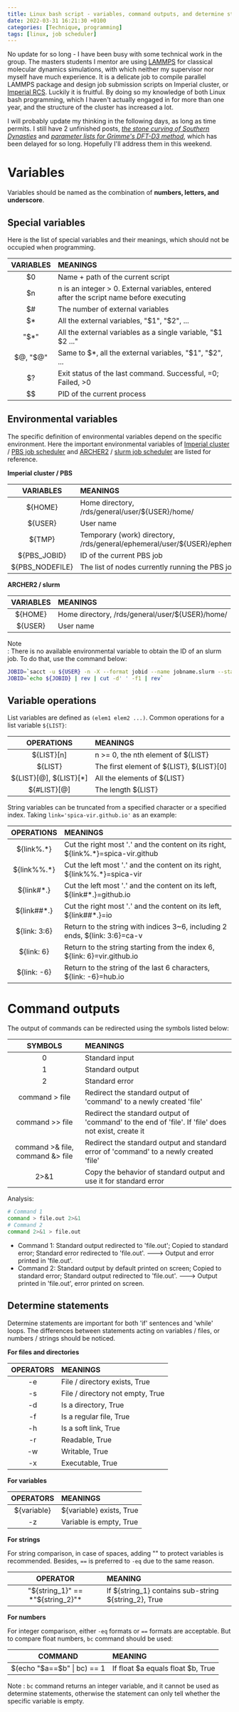 ```yaml
---
title: Linux bash script - variables, command outputs, and determine statements
date: 2022-03-31 16:21:30 +0100
categories: [Technique, programming]
tags: [linux, job scheduler]
---
```


No update for so long - I have been busy with some technical work in the group. The masters students I mentor are using [LAMMPS](https://www.lammps.org/) for classical molecular dynamics simulations, with which neither my supervisor nor myself have much experience. It is a delicate job to compile parallel LAMMPS package and design job submission scripts on Imperial cluster, or [Imperial RCS](https://www.imperial.ac.uk/admin-services/ict/self-service/research-support/rcs/). Luckily it is fruitful. By doing so my knowledge of both Linux bash programming, which I haven't actually engaged in for more than one year, and the structure of the cluster has increased a lot. 

I will probably update my thinking in the following days, as long as time permits. I still have 2 unfinished posts, *[the stone curving of Southern Dynasties](https://spica-vir.github.io/posts/%E5%8D%97%E4%BA%AC%E4%B8%B9%E9%98%B3%E5%8D%97%E6%9C%9D%E7%9F%B3%E5%88%BB%E5%88%97%E8%A1%A8%E4%B8%8E%E5%9D%90%E6%A0%87/)* and *[parameter lists for Grimme's DFT-D3 method](https://spica-vir.github.io/posts/Parameter-list-for-Grimme's-DFT-D3-and-gCP-method/)*, which has been delayed for so long. Hopefully I'll address them in this weekend. 

# Variables
Variables should be named as the combination of **numbers, letters, and underscore**. 

## Special variables
Here is the list of special variables and their meanings, which should not be occupied when programming. 

| VARIABLES  | MEANINGS                                                                                |
|:----------:|:----------------------------------------------------------------------------------------|
| $0         | Name + path of the current script                                                       |
| $n         | n is an integer > 0. External variables, entered after the script name before executing |
| $#         | The number of external variables                                                        |
| $*         | All the external variables, "$1", "$2", ...                                             |
| "$*"       | All the external variables as a single variable, "$1 $2 ..."                            |
| \$@, "$@"  | Same to $*, all the external variables, "$1", "$2", ...                                 |
| $?         | Exit status of the last command. Successful, =0; Failed, >0                             |
| $$         | PID of the current process                                                              |

## Environmental variables
The specific definition of environmental variables depend on the specific environment. Here the important environmental variables of [Imperial cluster](https://www.imperial.ac.uk/admin-services/ict/self-service/research-support/rcs/) / [PBS job scheduler](https://www.openpbs.org/) and [ARCHER2](https://www.archer2.ac.uk/) / [slurm job scheduler](https://slurm.schedmd.com/overview.html) are listed for reference. 

**Imperial cluster / PBS**

| VARIABLES       | MEANINGS                                                                  |
|:---------------:|:--------------------------------------------------------------------------|
| \${HOME}        | Home directory, /rds/general/user/${USER}/home/                           |
| ${USER}         | User name                                                                 |
| \${TMP}         | Temporary (work) directory, /rds/general/ephemeral/user/${USER}/ephemeral |
| ${PBS_JOBID}    | ID of the current PBS job                                                 |
| ${PBS_NODEFILE} | The list of nodes currently running the PBS job                           |

**ARCHER2 / slurm**

| VARIABLES       | MEANINGS                                                                  |
|:---------------:|:--------------------------------------------------------------------------|
| \${HOME}        | Home directory, /rds/general/user/${USER}/home/                           |
| ${USER}         | User name                                                                 |

Note  
: There is no available environmental variable to obtain the ID of an slurm job. To do that, use the command below:  
``` bash
JOBID=`sacct -u ${USER} -n -X --format jobid --name jobname.slurm --state r`
JOBID=`echo ${JOBID} | rev | cut -d' ' -f1 | rev`
```

## Variable operations
List variables are defined as `(elem1 elem2 ...)`. Common operations for a list variable `${LIST}`: 

| OPERATIONS                 | MEANINGS                                   |
|:--------------------------:|:-------------------------------------------|
| ${LIST}\[n\]               | n >= 0, the nth element of ${LIST}         |
| ${LIST}                    | The first element of ${LIST}, ${LIST}\[0\] |
| ${LIST}\[@\], ${LIST}\[*\] | All the elements of ${LIST}                |
| ${#LIST}\[@\]              | The length ${LIST}                         |

String variables can be truncated from a specified character or a specified index. Taking `link='spica-vir.github.io'` as an example: 

| OPERATIONS   | MEANINGS                                                                          |
|:------------:|:----------------------------------------------------------------------------------|
| ${link%.\*}  | Cut the right most '.' and the content on its right, ${link%.\*}=spica-vir.github |
| ${link%%.\*} | Cut the left most '.' and the content on its right, ${link%%.\*}=spica-vir        |
| ${link#\*.}  | Cut the left most '.' and the content on its left, ${link#\*.}=github.io          |
| ${link##\*.} | Cut the right most '.' and the content on its left, ${link##\*.}=io               |
| ${link: 3:6} | Return to the string with indices 3~6, including 2 ends, ${link: 3:6}=ca-v        |
| ${link: 6}   | Return to the string starting from the index 6, ${link: 6}=vir.github.io          |
| ${link: -6}  | Return to the string of the last 6 characters, ${link: -6}=hub.io                 |

# Command outputs
The output of commands can be redirected using the symbols listed below: 

| SYMBOLS                           | MEANINGS                                                                                            |
|:---------------------------------:|:----------------------------------------------------------------------------------------------------|
| 0                                 | Standard input                                                                                      |
| 1                                 | Standard output                                                                                     |
| 2                                 | Standard error                                                                                      |
| command > file                    | Redirect the standard output of 'command' to a newly created 'file'                                 |
| command >> file                   | Redirect the standard output of 'command' to the end of 'file'. If 'file' does not exist, create it |
| command >& file,  command &> file | Redirect the standard output and standard error of 'command' to a newly created 'file'              |
| 2>&1                              | Copy the behavior of standard output and use it for standard error                                  |

Analysis: 

``` bash
# Command 1
command > file.out 2>&1
# Command 2
command 2>&1 > file.out
```

* Command 1: Standard output redirected to 'file.out'; Copied to standard error; Standard error redirected to 'file.out'. ---> Output and error printed in 'file.out'.  
* Command 2: Standard output by default printed on screen; Copied to standard error; Standard output redirected to 'file.out'. ---> Output printed in 'file.out', error printed on screen.  

## Determine statements
Determine statements are important for both 'if' sentences and 'while' loops. The differences between statements acting on variables / files, or numbers / strings should be noticed. 

**For files and directories**

| OPERATORS | MEANINGS                          | 
|:---------:|:----------------------------------|
| -e        | File / directory exists, True     |
| -s        | File / directory not empty, True  |
| -d        | Is a directory, True              |
| -f        | Is a regular file, True           |
| -h        | Is a soft link, True              |
| -r        | Readable, True                    |
| -w        | Writable, True                    |
| -x        | Executable, True                  |

**For variables**

| OPERATORS   | MEANINGS                 | 
|:-----------:|:-------------------------|
| ${variable} | ${variable} exists, True |
| -z          | Variable is empty, True  |

**For strings**

For string comparison, in case of spaces, adding "" to protect variables is recommended. Besides, `==` is preferred to `-eq` due to the same reason. 

| OPERATOR                            | MEANING                                              | 
|:-----------------------------------:|:-----------------------------------------------------|
| "\${string_1}" == \*"${string_2}"\* | If ${string_1} contains sub-string ${string_2}, True |

**For numbers**

For integer comparison, either `-eq` formats or `==` formats are acceptable. But to compare float numbers, `bc` command should be used: 

| COMMAND                     | MEANING                           | 
|:---------------------------:|:----------------------------------|
| $(echo "$a==$b" \| bc) == 1 | If float $a equals float $b, True |

Note
: `bc` command returns an integer variable, and it cannot be used as determine statements, otherwise the statement can only tell whether the specific variable is empty. 

